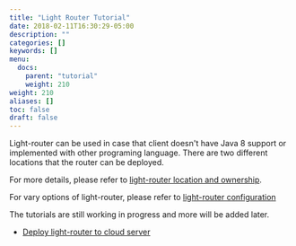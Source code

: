 ```yaml
---
title: "Light Router Tutorial"
date: 2018-02-11T16:30:29-05:00
description: ""
categories: []
keywords: []
menu:
  docs:
    parent: "tutorial"
    weight: 210
weight: 210
aliases: []
toc: false
draft: false
---
```


Light-router can be used in case that client doesn't have Java 8 support or implemented with
other programing language. There are two different locations that the router can be deployed.

For more details, please refer to [light-router location and ownership][].

For vary options of light-router, please refer to [light-router configuration][] 

The tutorials are still working in progress and more will be added later.

- [Deploy light-router to cloud server](/tutorial/common/discovery/router/)



[light-router location and ownership]: /service/router/location-ownership/
[light-router configuration]: /service/router/configuration/


